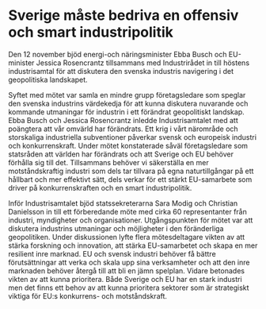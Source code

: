 # Sverige måste bedriva en offensiv och smart industripolitik

Den 12 november bjöd energi-och näringsminister Ebba Busch och EU-minister Jessica Rosencrantz tillsammans med Industrirådet in till höstens industrisamtal för att diskutera den svenska industris navigering i det geopolitiska landskapet.

Syftet med mötet var samla en mindre grupp företagsledare som speglar den svenska industrins värdekedja för att kunna diskutera nuvarande och kommande utmaningar för industrin i ett förändrat geopolitiskt landskap. Ebba Busch och Jessica Rosencrantz inledde Industrisamtalet med att poängtera att vår omvärld har förändrats. Ett krig i vårt närområde och storskaliga industriella subventioner påverkar svensk och europeisk industri och konkurrenskraft. Under mötet konstaterade såväl företagsledare som statsråden att världen har förändrats och att Sverige och EU behöver förhålla sig till det. Tillsammans behöver vi säkerställa en mer motståndskraftig industri som dels tar tillvara på egna naturtillgångar på ett hållbart och mer effektivt sätt, dels verkar för ett stärkt EU-samarbete som driver på konkurrenskraften och en smart industripolitik.

Inför Industrisamtalet bjöd statssekreterarna Sara Modig och Christian Danielsson in till ett förberedande möte med cirka 60 representanter från industri, myndigheter och organisationer. Utgångspunkten för mötet var att diskutera industrins utmaningar och möjligheter i den föränderliga geopolitiken. Under diskussionen lyfte flera mötesdeltagare vikten av att stärka forskning och innovation, att stärka EU-samarbetet och skapa en mer resilient inre marknad. EU och svensk industri behöver få bättre förutsättningar att verka och skala upp sina verksamheter och att den inre marknaden behöver återgå till att bli en jämn spelplan. Vidare betonades vikten av att kunna prioritera. Både Sverige och EU har en stark industri men det finns ett behov av att kunna prioritera sektorer som är strategiskt viktiga för EU:s konkurrens- och motståndskraft.
